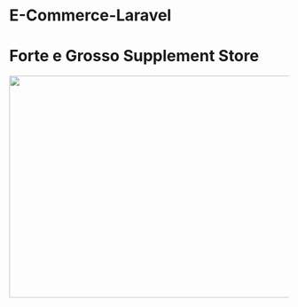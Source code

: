 # E-Commerce-Laravel 

# Forte e Grosso Supplement Store

<div>
    <img src="https://user-images.githubusercontent.com/36573496/56173219-b5df4000-5fe4-11e9-8758-9dd548b5c42a.PNG" width = "600" height = "400"
</div>

